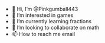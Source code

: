 - 👋 Hi, I’m @Pinkgumball443
- 👀 I’m interested in games
- 🌱 I’m currently learning fractions
- 💞️ I’m looking to collaborate on math
- 📫 How to reach me email

<!---
Pinkgumball443/Pinkgumball443 is a ✨ special ✨ repository because its `README.md` (this file) appears on your GitHub profile.
You can click the Preview link to take a look at your changes.
--->
